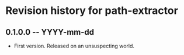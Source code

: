 # Revision history for path-extractor

## 0.1.0.0 -- YYYY-mm-dd

* First version. Released on an unsuspecting world.
